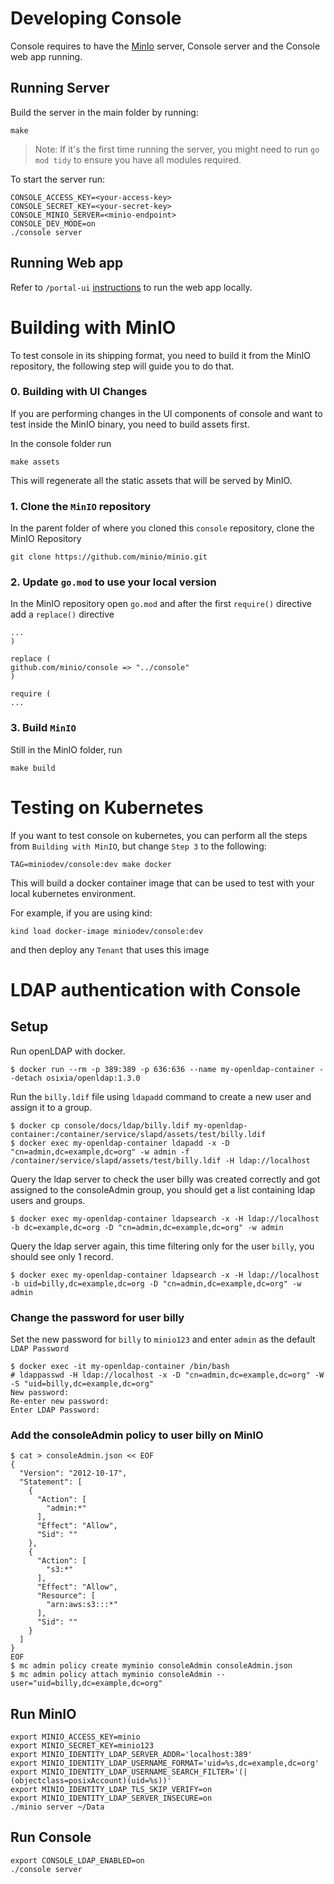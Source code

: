 # Developing Console

Console requires to have the [MinIo](https://github.com/minio/minio) server, Console server and the Console web app running.

## Running Server

Build the server in the main folder by running:
```
make
```
> Note: If it's the first time running the server, you might need to run `go mod tidy` to ensure you have all modules required.

To start the server run:
```
CONSOLE_ACCESS_KEY=<your-access-key>
CONSOLE_SECRET_KEY=<your-secret-key>
CONSOLE_MINIO_SERVER=<minio-endpoint>
CONSOLE_DEV_MODE=on
./console server
```

## Running Web app
Refer to `/portal-ui` [instructions](/portal-ui/README.md) to run the web app locally.


# Building with MinIO

To test console in its shipping format, you need to build it from the MinIO repository, the following step will guide
you to do that.

### 0. Building with UI Changes

If you are performing changes in the UI components of console and want to test inside the MinIO binary, you need to
build assets first.

In the console folder run

```shell
make assets
```

This will regenerate all the static assets that will be served by MinIO.

### 1. Clone the `MinIO` repository

In the parent folder of where you cloned this `console` repository, clone the MinIO Repository

```shell
git clone https://github.com/minio/minio.git
```

### 2. Update `go.mod` to use your local version

In the MinIO repository open `go.mod` and after the first `require()` directive add a `replace()` directive

```
...
)

replace (
github.com/minio/console => "../console"
)

require (
...
```

### 3. Build `MinIO`

Still in the MinIO folder, run

```shell
make build
```

# Testing on Kubernetes

If you want to test console on kubernetes, you can perform all the steps from `Building with MinIO`, but change `Step 3`
to the following:

```shell
TAG=miniodev/console:dev make docker
```

This will build a docker container image that can be used to test with your local kubernetes environment.

For example, if you are using kind:

```shell
kind load docker-image miniodev/console:dev
```

and then deploy any `Tenant` that uses this image

# LDAP authentication with Console

## Setup

Run openLDAP with docker.

```
$ docker run --rm -p 389:389 -p 636:636 --name my-openldap-container --detach osixia/openldap:1.3.0
```

Run the `billy.ldif` file using `ldapadd` command to create a new user and assign it to a group.

```
$ docker cp console/docs/ldap/billy.ldif my-openldap-container:/container/service/slapd/assets/test/billy.ldif
$ docker exec my-openldap-container ldapadd -x -D "cn=admin,dc=example,dc=org" -w admin -f /container/service/slapd/assets/test/billy.ldif -H ldap://localhost
```

Query the ldap server to check the user billy was created correctly and got assigned to the consoleAdmin group, you
should get a list
containing ldap users and groups.

```
$ docker exec my-openldap-container ldapsearch -x -H ldap://localhost -b dc=example,dc=org -D "cn=admin,dc=example,dc=org" -w admin
```

Query the ldap server again, this time filtering only for the user `billy`, you should see only 1 record.

```
$ docker exec my-openldap-container ldapsearch -x -H ldap://localhost -b uid=billy,dc=example,dc=org -D "cn=admin,dc=example,dc=org" -w admin
```

### Change the password for user billy

Set the new password for `billy` to `minio123` and enter `admin` as the default `LDAP Password`

```
$ docker exec -it my-openldap-container /bin/bash
# ldappasswd -H ldap://localhost -x -D "cn=admin,dc=example,dc=org" -W -S "uid=billy,dc=example,dc=org"
New password:
Re-enter new password:
Enter LDAP Password:
```

### Add the consoleAdmin policy to user billy on MinIO

```
$ cat > consoleAdmin.json << EOF
{
  "Version": "2012-10-17",
  "Statement": [
    {
      "Action": [
        "admin:*"
      ],
      "Effect": "Allow",
      "Sid": ""
    },
    {
      "Action": [
        "s3:*"
      ],
      "Effect": "Allow",
      "Resource": [
        "arn:aws:s3:::*"
      ],
      "Sid": ""
    }
  ]
}
EOF
$ mc admin policy create myminio consoleAdmin consoleAdmin.json
$ mc admin policy attach myminio consoleAdmin --user="uid=billy,dc=example,dc=org"
```

## Run MinIO

```
export MINIO_ACCESS_KEY=minio
export MINIO_SECRET_KEY=minio123
export MINIO_IDENTITY_LDAP_SERVER_ADDR='localhost:389'
export MINIO_IDENTITY_LDAP_USERNAME_FORMAT='uid=%s,dc=example,dc=org'
export MINIO_IDENTITY_LDAP_USERNAME_SEARCH_FILTER='(|(objectclass=posixAccount)(uid=%s))'
export MINIO_IDENTITY_LDAP_TLS_SKIP_VERIFY=on
export MINIO_IDENTITY_LDAP_SERVER_INSECURE=on
./minio server ~/Data
```

## Run Console

```
export CONSOLE_LDAP_ENABLED=on
./console server
```

